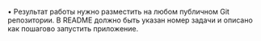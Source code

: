 • Результат работы нужно разместить на любом публичном Git репозитории.
В README должно быть указан номер задачи и описано как пошагово запустить приложение.
